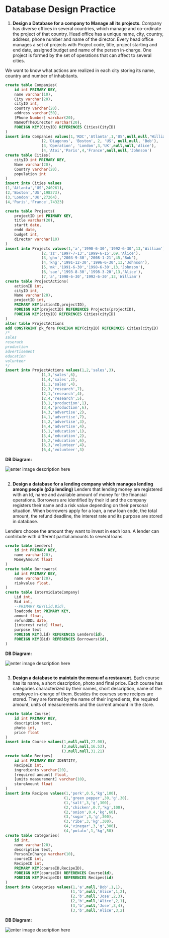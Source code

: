 # Database Design Practice

1. **Design a Database for a company to Manage all its projects**.
Company has diverse offices in several countries, which manage and co-ordinate the project of that country.
Head office has a unique name, city, country, address, phone number and name of the director.
Every head office manages a set of projects with Project code, title, project starting and end date, assigned budget and name of the person in-charge. One project is formed by the set of operations that can affect to several cities.

We want to know what actions are realized in each city storing its name, country and number of inhabitants.
```sql
create table Companies(
	id int PRIMARY KEY,
	name varchar(10),
	City varchar(20),
	cityID int,
	country varchar(20),
	address varchar(50),
	[Phone Number] varchar(20),
	NameOfTheDirector varchar(20),
	FOREIGN KEY(CityID) REFERENCES Cities(CityID)
)
insert into Companies values(1,'RDC','Atlanta',1,'US',null,null,'William'),
				(2,'Diagonos', 'Boston', 2, 'US', null,null, 'Bob'),
				(3,'Operation', 'London',3,'UK',null,null,'Alice'),
				(4,'Atoi','Paris',4,'France',null,null,'Johnson')
create table Cities(
	cityID int PRIMARY KEY,
	Name varchar(20),
	Country varchar(20),
	population int
)
insert into Cities values
(1,'Atlanta','US',240261),
(2,'Boston','US',198273),
(3,'London','UK',27264),
(4,'Paris','France',74323)

create table Projects(
	projectID int PRIMARY KEY,
	title varchar(20),
	startt date,
	endd date,
	budget int,
	director varchar(10)
)
insert into Projects values(1,'a','1990-6-30','1992-6-30',13,'William'),
				(2,'zz','1997-7-13','1999-6-15',69,'Alice'),
				(3,'ghn','2003-9-30','2008-1-21',45,'Bob'),
				(4,'kng','1991-12-30','1996-6-30',13,'Johnson'),
				(5,'mk','1991-6-30','1998-6-30',13,'Johnson'),
				(6,'sae','1993-8-30','1998-3-20',13,'Alice'),
				(7,'a','1990-6-30','1992-6-30',13,'William')
create table ProjectActions(
	actionID int,
	cityID int,
	Name varchar(20),
	projectID int,
	PRIMARY KEY(actionID,projectID),
	FOREIGN KEY(projectID) REFERENCES Projects(projectID),
	FOREIGN KEY(cityID) REFERENCES Cities(cityID)
)
alter table ProjectActions
add CONSTRAINT pk_fore FOREIGN KEY(cityID) REFERENCES Cities(cityID)
/*
sales
reserach
production
advertisement
education
volunteer
*/
insert into ProjectActions values(1,2,'sales',3),
				(1,3,'sales',6),
				(1,4,'sales',2),
				(1,1,'sales',4),
				(2,3,'research',7),
				(2,1,'research',4),
				(2,4,'research',5),
				(3,1,'production',1),
				(3,4,'production',6),
				(4,3,'advertise',2),
				(4,1,'advertise',7),
				(4,2,'advertise',3),
				(4,4,'advertise',4),
				(5,1,'education',1),
				(5,4,'education',2),
				(5,2,'education',6),
				(6,3,'volunteer',4),
				(6,4,'volunteer',3)
```
**DB Diagram:**

![enter image description here](https://github.com/bravo951/full-stack-training/blob/main/Design1.png?raw=true)
## 
2. **Design a database for a lending company which manages lending among people (p2p lending)**
Lenders that lending money are registered with an Id, name and available amount of money for the financial operations.
Borrowers are identified by their id and the company registers their name and a risk value depending on their personal situation.
When borrowers apply for a loan, a new loan code, the total amount, the refund deadline, the interest rate and its purpose are stored in database.

Lenders choose the amount they want to invest in each loan. A lender can contribute with different partial amounts to several loans.
```sql
create table Lenders(
	id int PRIMARY KEY,
	name varchar(20),
	MoneyAmount float
)
create table Borrowers(
	id int PRIMARY KEY,
	name varchar(20),
	riskvalue float,
)
create table IntermidiateCompany(
	Lid int,
	Bid int,
	--PRIMARY KEY(Lid,Bid),
	loadcode int PRIMARY KEY,
	amount float,
	refundDDL date,
	[interest rate] float,
	purpose text
	FOREIGN KEY(Lid) REFERENCES Lenders(id),
	FOREIGN KEY(Bid) REFERENCES Borrowers(id),
)
```
**DB Diagram:**

![enter image description here](https://github.com/bravo951/full-stack-training/blob/main/design2.png?raw=true)

## 
3. **Design a database to maintain the menu of a restaurant.**
Each course has its name, a short description, photo and final price.
Each course has categories characterized by their names, short description, name of the employee in-charge of them.
Besides the courses some recipes are stored. They are formed by the name of their ingredients, the required amount, units of measurements and the current amount in the store.
```sql
create table Course(
	id int PRIMARY KEY,
	description text,
	photo int,
	price float
)
insert into Course values(1,null,null,27.00),
						 (2,null,null,16.53),
						 (3,null,null,31.21)
create table Recipes(
	id int PRIMARY KEY IDENTITY,
	RecipeID int,
	ingredients varchar(20),
	[required amount] float,
	[units measurement] varchar(10),
	storeAmount float
)
insert into Recipes values(1,'pork',0.5,'kg',100),
						  (1,'green pepper',30,'g',30),
						  (1,'salt',3,'g',300),
						  (2,'chicken',0.7,'kg',100),
						  (2,'onion',0.4,'kg',60),
						  (3,'sugar',3,'g',300),
						  (3,'ribe',3,'kg',300),
						  (4,'vinegar',3,'g',300),
						  (4,'potato',1,'kg',50)
create table Categories(
	id int,
	name varchar(20),
	description text,
	PersonInCharge varchar(10),
	courseID int,
	RecipeID int,
	PRIMARY KEY(courseID,RecipeID),
	FOREIGN KEY(courseID) REFERENCES Course(id),
	FOREIGN KEY(RecipeID) REFERENCES Recipes(id)
)
insert into Categories values(1,'a',null,'Bob',1,1),
							 (1,'b',null,'Alice',1,2),
							 (2,'b',null,'Jose',2,3),
							 (2,'b',null,'Alice',2,1),
							 (3,'b',null,'Jose',3,4),
							 (3,'b',null,'Alice',3,2)
```
**DB Diagram:**

![enter image description here](https://github.com/bravo951/full-stack-training/blob/main/Design3.png?raw=true)
